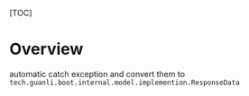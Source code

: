[TOC]
# Overview
automatic catch exception and convert them to `tech.guanli.boot.internal.model.implemention.ResponseData`